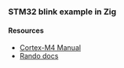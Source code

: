 ### STM32 blink example in Zig

#### Resources
- [Cortex-M4 Manual](https://www.st.com/resource/en/programming_manual/dm00046982-stm32-cortexm4-mcus-and-mpus-programming-manual-stmicroelectronics.pdf)
- [Rando docs](https://riot-os.readthedocs.io/generated/group/group__boards__nucleo-f303re.html)
